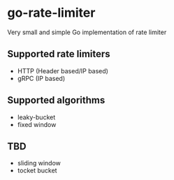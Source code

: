 # go-rate-limiter

Very small and simple Go implementation of rate limiter

## Supported rate limiters

- HTTP (Header based/IP based)
- gRPC (IP based)

## Supported algorithms

- leaky-bucket
- fixed window

## TBD

- sliding window
- tocket bucket
